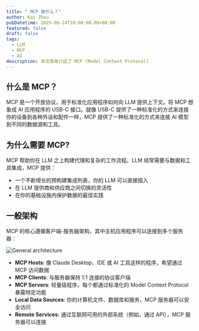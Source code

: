 ```yaml
---
title: " MCP 是什么？"
author: Kai Zhou
pubDatetime: 2025-06-24T10:00:00.00+08:00
featured: false
draft: false
tags:
  - LLM
  - MCP
  - AI
description: 本文简单介绍了 MCP (Model Context Protocol)
---
```


## 什么是 MCP？

MCP 是一个开放协议，用于标准化应用程序如何向 LLM 提供上下文。将 MCP 想象成 AI 应用程序的 USB-C 接口。就像 USB-C 提供了一种标准化的方式来连接你的设备到各种外设和配件一样，MCP 提供了一种标准化的方式来连接 AI 模型到不同的数据源和工具。

## 为什么需要 MCP?

MCP 帮助你在 LLM 之上构建代理和复杂的工作流程。LLM 经常需要与数据和工具集成，MCP 提供：

* 一个不断增长的预构建集成列表，你的 LLM 可以直接插入
* 在 LLM 提供商和供应商之间切换的灵活性
* 在你的基础设施内保护数据的最佳实践

## 一般架构

MCP 的核心遵循客户端-服务器架构，其中主机应用程序可以连接到多个服务器：

![General architecture](@/assets/images/architecture.png)

* **MCP Hosts**: 像 Claude Desktop、IDE 或 AI 工具这样的程序，希望通过 MCP 访问数据
* **MCP Clients**: 与服务器保持 1:1 连接的协议客户端
* **MCP Servers**: 轻量级程序，每个都通过标准化的 Model Context Protocol 暴露特定功能
* **Local Data Sources**: 你的计算机文件、数据库和服务，MCP 服务器可以安全访问
* **Remote Services**: 通过互联网可用的外部系统（例如，通过 API），MCP 服务器可以连接